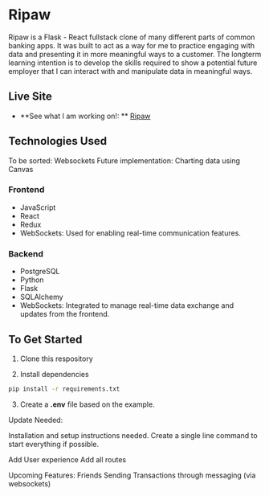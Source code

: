 # Ripaw 

Ripaw is a Flask - React fullstack clone of many different parts of common banking apps. It was built to act as a way for me to practice engaging with data and presenting it in more meaningful ways to a customer. The longterm learning intention is to develop the skills required to show a potential future employer that I can interact with and manipulate data in meaningful ways.

## Live Site
- **See what I am working on!: ** [Ripaw](https://ripbawbanking.onrender.com/)

## Technologies Used

To be sorted: Websockets
Future implementation: Charting data using Canvas

### Frontend
- JavaScript
- React
- Redux
- WebSockets: Used for enabling real-time communication features.

### Backend
- PostgreSQL
- Python
- Flask
- SQLAlchemy
- WebSockets: Integrated to manage real-time data exchange and updates from the frontend.

## To Get Started

1. Clone this respository

2. Install dependencies
```bash
pip install -r requirements.txt
```
3. Create a **.env** file based on the example.

Update Needed:

Installation and setup instructions needed.
Create a single line command to start everything if possible.

Add User experience
Add all routes

Upcoming Features:
Friends
Sending Transactions through messaging (via websockets)
